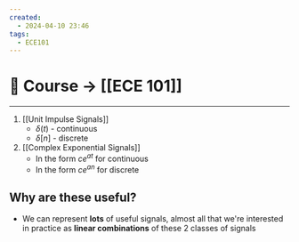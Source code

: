 ```yaml
---
created:
  - 2024-04-10 23:46
tags:
  - ECE101
---
```


# 🌌 Course -> [[ECE 101]]
---

1. [[Unit Impulse Signals]]
	- $\delta(t)$ - continuous
	- $\delta[n]$ - discrete
2. [[Complex Exponential Signals]]
	- In the form $ce^{at}$ for continuous
	- In the form $ce^{an}$ for discrete

 ## Why are these useful?
 - We can represent **lots** of useful signals, almost all that we're interested in practice as **linear combinations** of these 2 classes of signals